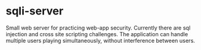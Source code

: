 # sqli-server
Small web server for practicing web-app security. Currently there are sql injection and cross site scripting challenges. The application can handle multiple users playing simultaneously, without interference between users.
